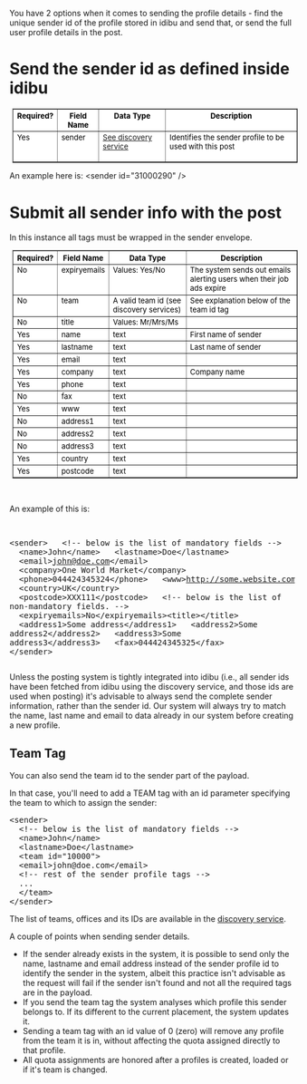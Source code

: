 <p>You have 2 options when it comes to sending the profile details - find the unique sender id of the profile stored in idibu and send that, or send the full user profile details in the post.</p>
<h1>
	Send the sender id as defined inside idibu</h1>
<table align="center" border="1" cellpadding="2" cellspacing="2" style="font-size: 13px; color: black; background-color: white; margin-top: 0px; margin-right: 0px; margin-bottom: 0px; margin-left: 5px;">
	<tbody>
		<tr valign="top">
			<th scope="col">
				Required?</th>
			<th scope="col">
				Field Name</th>
			<th scope="col">
				Data Type</th>
			<th scope="col">
				Description</th>
		</tr>
		<tr valign="top">
			<td>
				Yes</td>
			<td>
				sender</td>
			<td>
				<a href="/docs/sender-profile-listing">See discovery service</a></td>
			<td>
				Identifies the sender profile to be used with this post<br />
				&nbsp;</td>
		</tr>
	</tbody>
</table>
<p>An example here is: &lt;sender id=&quot;31000290&quot; /&gt;</p>
<h1>
	Submit all sender info with the post</h1>
<p>In this instance all tags must be wrapped in the sender envelope.</p>
<table align="center" border="1" cellpadding="2" cellspacing="2" style="font-size: 13px; color: black; background-color: white; margin-top: 0px; margin-right: 0px; margin-bottom: 0px; margin-left: 5px;">
	<tbody>
		<tr valign="top">
			<th scope="col">
				Required?</th>
			<th scope="col">
				Field Name</th>
			<th scope="col">
				Data Type</th>
			<th scope="col">
				Description</th>
		</tr>
		<tr valign="top">
			<td>
				No</td>
			<td>
				expiryemails</td>
			<td>
				Values: Yes/No</td>
			<td>
				The system sends out emails alerting users when their job ads expire</td>
		</tr>
		<tr valign="top">
			<td>
				No</td>
			<td>
				team</td>
			<td>
				A valid team id (see discovery services)</td>
			<td>
				See explanation below of the team id tag</td>
		</tr>
		<tr valign="top">
			<td>
				No</td>
			<td>
				title</td>
			<td>
				Values: Mr/Mrs/Ms</td>
			<td>
				&nbsp;</td>
		</tr>
		<tr valign="top">
			<td>
				Yes</td>
			<td>
				name</td>
			<td>
				text</td>
			<td>
				First name of sender</td>
		</tr>
		<tr valign="top">
			<td>
				Yes</td>
			<td>
				lastname</td>
			<td>
				text</td>
			<td>
				Last name of sender</td>
		</tr>
		<tr valign="top">
			<td>
				Yes</td>
			<td>
				email</td>
			<td>
				text</td>
			<td>
				&nbsp;</td>
		</tr>
		<tr valign="top">
			<td>
				Yes</td>
			<td>
				company</td>
			<td>
				text</td>
			<td>
				Company name</td>
		</tr>
		<tr valign="top">
			<td>
				Yes</td>
			<td>
				phone</td>
			<td>
				text</td>
			<td>
				&nbsp;</td>
		</tr>
		<tr valign="top">
			<td>
				No</td>
			<td>
				fax</td>
			<td>
				text</td>
			<td>
				&nbsp;</td>
		</tr>
		<tr valign="top">
			<td>
				Yes</td>
			<td>
				www</td>
			<td>
				text</td>
			<td>
				&nbsp;</td>
		</tr>
		<tr valign="top">
			<td>
				No</td>
			<td>
				address1</td>
			<td>
				text</td>
			<td>
				&nbsp;</td>
		</tr>
		<tr valign="top">
			<td>
				No</td>
			<td>
				address2</td>
			<td>
				text</td>
			<td>
				&nbsp;</td>
		</tr>
		<tr valign="top">
			<td>
				No</td>
			<td>
				address3</td>
			<td>
				text</td>
			<td>
				&nbsp;</td>
		</tr>
		<tr valign="top">
			<td>
				Yes</td>
			<td>
				country</td>
			<td>
				text</td>
			<td>
				&nbsp;</td>
		</tr>
		<tr valign="top">
			<td>
				Yes</td>
			<td>
				postcode</td>
			<td>
				text</td>
			<td>
				&nbsp;</td>
		</tr>
	</tbody>
</table>
<p>&nbsp;</p>
<p>An example of this is:</p>
<pre>

&lt;sender&gt;
&nbsp;&nbsp;&lt;!-- below is the list of mandatory fields --&gt;
&nbsp;&nbsp;&lt;name&gt;John&lt;/name&gt;
&nbsp;&nbsp;&lt;lastname&gt;Doe&lt;/lastname&gt;
&nbsp;&nbsp;&lt;email&gt;john@doe.com&lt;/email&gt;
&nbsp;&nbsp;&lt;company&gt;One World Market&lt;/company&gt;
&nbsp;&nbsp;&lt;phone&gt;044424345324&lt;/phone&gt;
&nbsp;&nbsp;&lt;www&gt;http://some.website.com&lt;/www&gt;
&nbsp;&nbsp;&lt;country&gt;UK&lt;/country&gt;
&nbsp;&nbsp;&lt;postcode&gt;XXX111&lt;/postcode&gt;
&nbsp;&nbsp;&lt;!-- below is the list of non-mandatory fields. --&gt;
&nbsp;&nbsp;&lt;expiryemails&gt;No&lt;/expiryemails&gt;&lt;title&gt;&lt;/title&gt;
&nbsp;&nbsp;&lt;address1&gt;Some address&lt;/address1&gt;
&nbsp;&nbsp;&lt;address2&gt;Some address2&lt;/address2&gt;
&nbsp;&nbsp;&lt;address3&gt;Some address3&lt;/address3&gt;
&nbsp;&nbsp;&lt;fax&gt;044424345325&lt;/fax&gt;
&lt;/sender&gt;
</pre>
<p>Unless the posting system is tightly integrated into idibu (i.e., all sender ids have been fetched from idibu using the discovery service, and those ids are used when posting) it&#39;s advisable to always send the complete sender information, rather than the sender id. Our system will always try to match the name, last name and email to data already in our system before creating a new profile.</p>
<h2>
	Team Tag</h2>
<p>You can also send the team id to the sender part of the payload.</p>
<p>In that case, you&#39;ll need to add a TEAM tag with an id parameter specifying the team to which to assign the sender:</p>
<pre>
&lt;sender&gt;
&nbsp;&nbsp;&lt;!-- below is the list of mandatory fields --&gt;
&nbsp;&nbsp;&lt;name&gt;John&lt;/name&gt;
&nbsp;&nbsp;&lt;lastname&gt;Doe&lt;/lastname&gt;
&nbsp;&nbsp;&lt;team id=&quot;10000&quot;&gt;
&nbsp;&nbsp;&lt;email&gt;john@doe.com&lt;/email&gt;
&nbsp;&nbsp;&lt;!-- rest of the sender profile tags --&gt;
&nbsp;&nbsp;...
&nbsp;&nbsp;&lt;/team&gt;
&lt;/sender&gt;
</pre>
<p>The list of teams, offices and its IDs are available in the&nbsp;<a href="/docs/sender-profile-listing">discovery service</a>.</p>
<p>A couple of points when sending sender details.</p>
<ul>
	<li>
		If the sender already exists in the system, it is possible to send only the name, lastname and email address instead of the sender profile id to identify the sender in the system, albeit this practice isn&#39;t advisable as the request will fail if the sender isn&#39;t found and not all the required tags are in the payload.</li>
	<li>
		If you send the team tag the system analyses which profile this sender belongs to. If its different to the current placement, the system updates it.</li>
	<li>
		Sending a team tag with an id value of 0 (zero) will remove any profile from the team it is in, without affecting the quota assigned directly to that profile.</li>
	<li>
		All quota assignments are honored after a profiles is created, loaded or if it&#39;s team is changed.</li>
</ul>
<p>&nbsp;</p>

